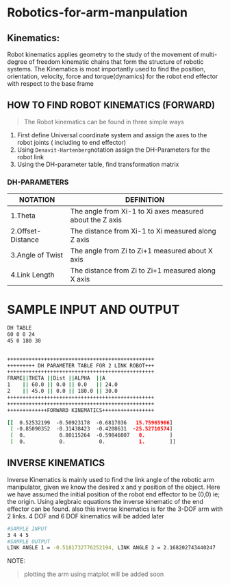# Robotics-for-arm-manpulation

## Kinematics:
Robot kinematics applies geometry to the study of the movement of multi-degree of freedom kinematic chains that form the structure of robotic systems. The Kinematics is most importantly used to find the position, orientation, velocity, force and torque(dynamics) for the robot end effector with respect to the base frame

## HOW TO FIND ROBOT KINEMATICS (FORWARD)
> The Robot kinematics can be found in three simple ways
  1. First define Universal coordinate system and assign the axes to the robot joints ( including to end effector)
  2. Using `Denavit-Hartenberg`notation assign the DH-Parameters for the robot link
  3. Using the DH-parameter table, find transformation matrix

### DH-PARAMETERS

NOTATION          |       DEFINITION
------------------|-------------------
1.Theta           | The angle from Xi-1 to Xi axes measured about the Z axis
2.Offset-Distance | The distance from Xi-1 to Xi measured along Z axis
3.Angle of Twist  | The angle from Zi to Zi+1 measured about X axis
4.Link Length     | The distance from Zi to Zi+1 measured along X axis


# SAMPLE INPUT AND OUTPUT
```bash
DH TABLE
60 0 0 24
45 0 180 30
```
```bash

++++++++++++++++++++++++++++++++++++++++++++++++
+++++++++ DH PARAMETER TABLE FOR 2 LINK ROBOT+++
++++++++++++++++++++++++++++++++++++++++++++++++
FRAME||THETA ||Dist ||ALPHA  ||A
1    || 60.0 || 0.0 || 0.0   || 24.0
2    || 45.0 || 0.0 || 180.0 || 30.0
++++++++++++++++++++++++++++++++++++++++++++++++
++++++++++++++++++++++++++++++++++++++++++++++++
+++++++++++++FORWARD KINEMATICS+++++++++++++++++

[[  0.52532199  -0.50923178  -0.6817036   15.75965966]
 [ -0.85090352  -0.31438423  -0.4208631  -25.52710574]
 [  0.           0.80115264  -0.59846007   0.        ]
 [  0.           0.           0.           1.        ]]
```
## INVERSE KINEMATICS

Inverse Kinematics is mainly used to find the link angle of the robotic arm manipulator, given we know the desired x and y position of the object. Here we have assumed the initial position of the robot end effector to be (0,0) ie; the origin. Using alegbraic equations the inverse kinematic of the end effector can be found.
also this inverse kinematics is for the 3-DOF arm with 2 links. 4 DOF and 6 DOF kinematics will be added later 
```bash
#SAMPLE INPUT 
3 4 4 5
#SAMPLE OUTPUT
LINK ANGLE 1 = -0.5181732776252194, LINK ANGLE 2 = 2.168202743440247


```
NOTE:
> plotting the arm using matplot will be added soon
